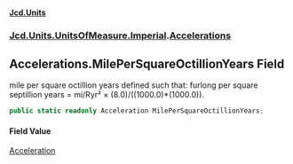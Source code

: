 #### [Jcd.Units](index 'index')
### [Jcd.Units.UnitsOfMeasure.Imperial](Jcd.Units.UnitsOfMeasure.Imperial 'Jcd.Units.UnitsOfMeasure.Imperial').[Accelerations](Accelerations 'Jcd.Units.UnitsOfMeasure.Imperial.Accelerations')

## Accelerations.MilePerSquareOctillionYears Field

mile per square octillion years defined such that: furlong per square septillion years = mi/Ryr² ×
(8.0)/((1000.0)*(1000.0)).

```csharp
public static readonly Acceleration MilePerSquareOctillionYears;
```

#### Field Value
[Acceleration](Acceleration 'Jcd.Units.UnitTypes.Acceleration')